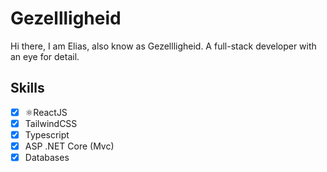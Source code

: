 # Gezellligheid

Hi there, I am Elias, also know as Gezellligheid.
A full-stack developer with an eye for detail.

## Skills

- [x] ⚛️ReactJS 
- [x] TailwindCSS
- [x] Typescript
- [x] ASP .NET Core (Mvc)
- [x] Databases
